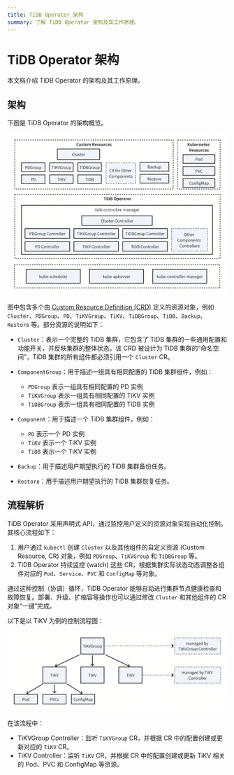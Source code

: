 ```yaml
---
title: TiDB Operator 架构
summary: 了解 TiDB Operator 架构及其工作原理。
---
```


# TiDB Operator 架构

本文档介绍 TiDB Operator 的架构及其工作原理。

## 架构

下图是 TiDB Operator 的架构概览。

![TiDB Operator Architecture](/media/tidb-operator-architecture.png)

图中包含多个由 [Custom Resource Definition (CRD)](https://kubernetes.io/zh-cn/docs/concepts/extend-kubernetes/api-extension/custom-resources/) 定义的资源对象，例如 `Cluster`、`PDGroup`、`PD`、`TiKVGroup`、`TiKV`、`TiDBGroup`、`TiDB`、`Backup`、`Restore` 等。部分资源的说明如下：

- `Cluster`：表示一个完整的 TiDB 集群，它包含了 TiDB 集群的一些通用配置和功能开关，并反映集群的整体状态。该 CRD 被设计为 TiDB 集群的“命名空间”，TiDB 集群的所有组件都必须引用一个 `Cluster` CR。
- `ComponentGroup`：用于描述一组具有相同配置的 TiDB 集群组件，例如：

    - `PDGroup` 表示一组具有相同配置的 PD 实例
    - `TiKVGroup` 表示一组具有相同配置的 TiKV 实例
    - `TiDBGroup` 表示一组具有相同配置的 TiDB 实例

- `Component`：用于描述一个 TiDB 集群组件，例如：

    - `PD` 表示一个 PD 实例
    - `TiKV` 表示一个 TiKV 实例
    - `TiDB` 表示一个 TiKV 实例

- `Backup`：用于描述用户期望执行的 TiDB 集群备份任务。
- `Restore`：用于描述用户期望执行的 TiDB 集群恢复任务。

## 流程解析

TiDB Operator 采用声明式 API，通过监控用户定义的资源对象实现自动化控制。其核心流程如下：

1. 用户通过 `kubectl` 创建 `Cluster` 以及其他组件的自定义资源 (Custom Resource, CR) 对象，例如 `PDGroup`、`TiKVGroup` 和 `TiDBGroup` 等。
2. TiDB Operator 持续监控 (watch) 这些 CR，根据集群实际状态动态调整各组件对应的 `Pod`、`Service`、`PVC` 和 `ConfigMap` 等对象。

通过这种控制（协调）循环，TiDB Operator 能够自动进行集群节点健康检查和故障恢复。部署、升级、扩缩容等操作也可以通过修改 `Cluster` 和其他组件的 CR 对象“一键”完成。

以下是以 TiKV 为例的控制流程图：

![TiDB Operator Control Flow](/media/tidb-operator-control-flow.png)

在该流程中：

- TiKVGroup Controller：监听 `TiKVGroup` CR，并根据 CR 中的配置创建或更新对应的 `TiKV` CR。
- TiKV Controller：监听 `TiKV` CR，并根据 CR 中的配置创建或更新 TiKV 相关的 Pod、PVC 和 ConfigMap 等资源。
